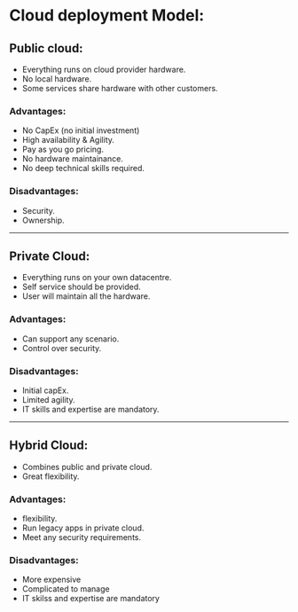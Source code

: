 # Cloud deployment Model:
## Public cloud:
- Everything runs on cloud provider hardware.
- No local hardware.
- Some services share hardware with other customers.

### Advantages:
- No CapEx (no initial investment)
- High availability & Agility.
- Pay as you go pricing.
- No hardware maintainance. 
- No deep technical skills required.

### Disadvantages:
- Security.
- Ownership.

---

## Private Cloud:
- Everything runs on your own datacentre.
- Self service should be provided.
- User will maintain all the hardware.

### Advantages:
- Can support any scenario.
- Control over security.

### Disadvantages:
- Initial capEx.
- Limited agility.
- IT skills and expertise are mandatory.

---

## Hybrid Cloud:
- Combines public and private cloud.
- Great flexibility.

### Advantages:
- flexibility.
- Run legacy apps in private cloud.
- Meet any security requirements.

### Disadvantages:
- More expensive
- Complicated to manage
- IT skilss and expertise are mandatory
